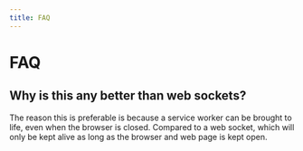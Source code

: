 ```yaml
---
title: FAQ
---
```

# FAQ


## Why is this any better than web sockets?

The reason this is preferable is because a service worker can be brought to
life, even when the browser is closed. Compared to a web socket, which will
only be kept alive as long as the browser and web page is kept open.
